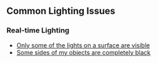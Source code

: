 ## Common Lighting Issues

### Real-time Lighting
 - [Only some of the lights on a surface are visible](Light%20Limits/Choose%20Pipeline.md)
 - [Some sides of my objects are completely black](Environment%20Lighting/Lighting%20Settings.md)